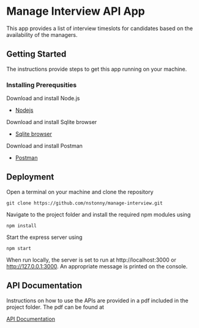 # Manage Interview API App

This app provides a list of interview timeslots for candidates based on the availability of the managers. 

## Getting Started

The instructions provide steps to get this app running on your machine.

### Installing Prerequsities

Download and install Node.js
* [Nodejs](https://nodejs.org/en/download/)

Download and install Sqlite browser
* [Sqlite browser](http://sqlitebrowser.org/)

Download and install Postman
* [Postman](https://www.getpostman.com/)


## Deployment
Open a terminal on your machine and clone the repository
```
git clone https://github.com/nstonny/manage-interview.git
```
Navigate to the project folder and install the required npm modules using
```
npm install
```
Start the express server using
```
npm start
```
When run locally, the server is set to run at http://localhost:3000 or http://127.0.0.1:3000. An appropriate message
is printed on the console.

## API Documentation

Instructions on how to use the APIs are provided in a pdf included in the project folder.
The pdf can be found at

[API Documentation](manage-interview/docs/manage-interview-api-doc.pdf)







